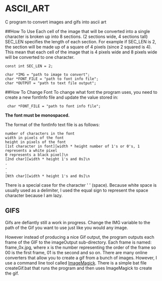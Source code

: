 # ASCII_ART
C program to convert images and gifs into ascii art

##How To Use
Each cell of the image that will be converted into a single character is broken up into
8 sections. (2 sections wide, 4 sections tall) SEC_LEN specifies the length of each section. 
For example if SEC_LEN is 2, the section will be made up of a square of 4 pixels (since 2 
squared is 4). This mean that each cell of the image that is 4 pixels wide and 8 pixels wide
will be converted to one character.

    const int SEC_LEN = 2;

    char *IMG = "path to image to convert";
    char *FONT_FILE = "path to font info file";
    char *OUTPUT = "path to text file output";
    
##How To Change Font
To change what font the program uses, you need to create a new fontInfo file and update the
value stored in:

     char *FONT_FILE = "path to font info file";
    
**The font must be monospaced.** 

The format of the fontInfo text file is as follows:
    
    number of characters in the font
    width in pixels of the font
    height in pixels of the font
    [1st character in font][width * height number of 1's or 0's, 1 represents a white pixel
    0 represents a black pixel]\n
    [2nd char][width * height 1's and 0s]\n
    .
    .
    .
    [Nth char][width * height 1's and 0s]\n
    
There is a special case for the character ' ' (space). Because white space is usually used
as a delimiter, I used the equal sign to represent the space character because I am lazy.

## GIFS

Gifs are defiantly still a work in progress. Change the IMG variable to the path of the Gif
you want to use just like you would any image.

However instead of producing a nice Gif output, the program outputs each frame of the GIF
to the imageOutput sub-directory. Each frame is named: frame_0x.jpg, where x is the number
representing the order of the frame so 00 is the first frame, 01 is the second and so on.
There are many online converters that allow you to create a gif from a bunch of images. 
However, I use a command line tool called [ImageMagick](https://imagemagick.org/index.php).
There is a simple bat file createGif.bat that runs the program and then
uses ImageMagick to create the gif.